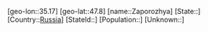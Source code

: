 ﻿---
location: [47.8,35.17]
type: City
tags:
- geo/City


SpocWebEntityId: 35783
isDeleted: false
confidential: public

---
[geo-lon::35.17]
[geo-lat::47.8]
[name::Zaporozhya]
[State::]
[Country::[Russia](geo/Continent/Europe/Russia.md)]
[StateId::]
[Population::]
[Unknown::]

